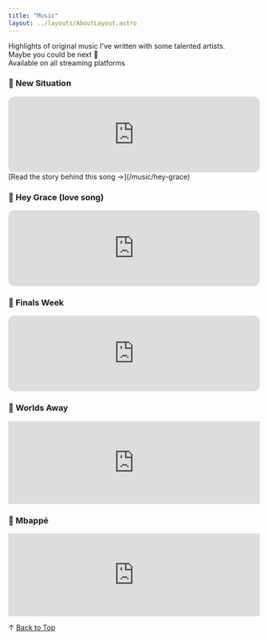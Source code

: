 ```yaml
---
title: "Music"
layout: ../layouts/AboutLayout.astro
---
```


<a id="top"></a>

Highlights of original music I've written with some talented artists.  
Maybe you could be next 👀  
Available on all streaming platforms

### 🎵 New Situation

<iframe style="border-radius:12px" src="https://open.spotify.com/embed/track/3SY9bRt80RL05aVzrcT9Ty?utm_source=generator&" width="100%" height="152" frameBorder="0" allowfullscreen="" allow="autoplay; clipboard-write; encrypted-media; fullscreen; picture-in-picture" loading="lazy"></iframe>
[Read the story behind this song →](/music/hey-grace)

### 🎵 Hey Grace (love song)

<iframe style="border-radius:12px" src="https://open.spotify.com/embed/track/4ycthFAR9j5L62GddafJBG?utm_source=generator" width="100%" height="152" frameBorder="0" allowfullscreen="" allow="autoplay; clipboard-write; encrypted-media; fullscreen; picture-in-picture" loading="lazy"></iframe>

### 🎵 Finals Week

<iframe style="border-radius:12px" src="https://open.spotify.com/embed/track/4ycthFAR9j5L62GddafJBG?utm_source=generator&theme=0" width="100%" height="152" frameBorder="0" allowfullscreen="" allow="autoplay; clipboard-write; encrypted-media; fullscreen; picture-in-picture" loading="lazy"></iframe>

### 🎵 Worlds Away

<iframe width="100%" height="166" scrolling="no" frameborder="no" allow="autoplay" src="https://w.soundcloud.com/player/?url=https%3A//api.soundcloud.com/tracks/1795479325&color=%23ff5500&auto_play=false&hide_related=false&show_comments=true&show_user=true&show_reposts=false&show_teaser=true"></iframe>

### 🎵 Mbappé

<iframe width="100%" height="166" scrolling="no" frameborder="no" allow="autoplay"
  src="https://w.soundcloud.com/player/?url=https%3A//soundcloud.com/suyash-nagumalli/mbappe&color=%23ff5500&auto_play=false&hide_related=false&show_comments=true&show_user=true&show_reposts=false&show_teaser=true">
</iframe>

↑ [Back to Top](#top)
